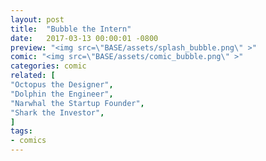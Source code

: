 ```yaml
---
layout: post
title:  "Bubble the Intern"
date:   2017-03-13 00:00:01 -0800
preview: "<img src=\"BASE/assets/splash_bubble.png\" >"
comic: "<img src=\"BASE/assets/comic_bubble.png\" >"
categories: comic
related: [
"Octopus the Designer",
"Dolphin the Engineer",
"Narwhal the Startup Founder",
"Shark the Investor",
]
tags:
- comics
---
```

